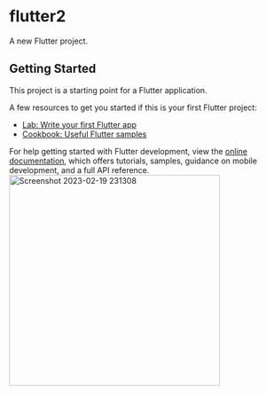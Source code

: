 # flutter2

A new Flutter project.

## Getting Started

This project is a starting point for a Flutter application.

A few resources to get you started if this is your first Flutter project:

- [Lab: Write your first Flutter app](https://docs.flutter.dev/get-started/codelab)
- [Cookbook: Useful Flutter samples](https://docs.flutter.dev/cookbook)

For help getting started with Flutter development, view the
[online documentation](https://docs.flutter.dev/), which offers tutorials,
samples, guidance on mobile development, and a full API reference.
<img width="380" alt="Screenshot 2023-02-19 231308" src="https://user-images.githubusercontent.com/116253518/219965346-2678767e-d590-43fe-9e0a-36baa3bf8ef1.png">
